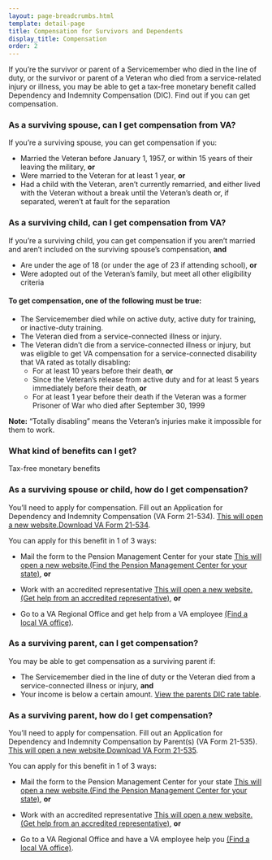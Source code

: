 ```yaml
---
layout: page-breadcrumbs.html
template: detail-page
title: Compensation for Survivors and Dependents
display_title: Compensation
order: 2
---
```


<div class="va-introtext">

If you’re the survivor or parent of a Servicemember who died in the line of duty, or the survivor or parent of a Veteran who died from a service-related injury or illness, you may be able to get a tax-free monetary benefit called Dependency and Indemnity Compensation (DIC). Find out if you can get compensation. 

</div>

<div class="feature" markdown="0">

### As a surviving spouse, can I get compensation from VA?

If you’re a surviving spouse, you can get compensation if you:
- Married the Veteran before January 1, 1957, or within 15 years of their leaving the military, **or**
- Were married to the Veteran for at least 1 year, **or**
- Had a child with the Veteran, aren’t currently remarried, and either lived with the Veteran without a break until the Veteran’s death or, if separated, weren’t at fault for the separation

</div>

<div class="feature" markdown="0">

### As a surviving child, can I get compensation from VA?

If you’re a surviving child, you can get compensation if you aren’t married and aren’t included on the surviving spouse’s compensation, **and**
- Are under the age of 18 (or under the age of 23 if attending school), **or**
- Were adopted out of the Veteran’s family, but meet all other eligibility criteria

</div>

#### To get compensation, one of the following must be true:

- The Servicemember died while on active duty, active duty for training, or inactive-duty training.
- The Veteran died from a service-connected illness or injury.
- The Veteran didn’t die from a service-connected illness or injury, but was eligible to get VA compensation for a service-connected disability that VA rated as totally disabling: 
  - For at least 10 years before their death, **or**
  - Since the Veteran’s release from active duty and for at least 5 years immediately before their death, **or**
  - For at least 1 year before their death if the Veteran was a former Prisoner of War who died after September 30, 1999

**Note:** “Totally disabling” means the Veteran’s injuries make it impossible for them to work.

<div class="feature" markdown="0">

### What kind of benefits can I get?

Tax-free monetary benefits

</div>

### As a surviving spouse or child, how do I get compensation? 

You’ll need to apply for compensation. Fill out an Application for Dependency and Indemnity Compensation (VA Form 21-534). <a href="https://www.vba.va.gov/pubs/forms/VBA-21-534-ARE.pdf"><span class="usa-sr-only">This will open a new website.</span>Download VA Form 21-534</a>. 

You can apply for this benefit in 1 of 3 ways:

- Mail the form to the Pension Management Center for your state <a href="https://www.benefits.va.gov/PENSION/resources-contact.asp"><span class="usa-sr-only">This will open a new website.</span>(Find the Pension Management Center for your state)</a>, **or**

- Work with an accredited representative <a href="https://www.vets.gov/disability-benefits/apply/help/index.html"><span class="usa-sr-only">This will open a new website.</span>(Get help from an accredited representative)</a>, **or**

- Go to a VA Regional Office and get help from a VA employee [(Find a local VA office)](/facilities/).


### As a surviving parent, can I get compensation?

You may be able to get compensation as a surviving parent if: 
- The Servicemember died in the line of duty or the Veteran died from a service-connected illness or injury, **and**
- Your income is below a certain amount. [View the parents DIC rate table]( https://benefits.va.gov/Pension/current_rates_Parents_DIC_pen.asp). 

### As a surviving parent, how do I get compensation? 

You’ll need to apply for compensation. Fill out an Application for Dependency and Indemnity Compensation by Parent(s) (VA Form 21-535). <a href="https://www.vba.va.gov/pubs/forms/VBA-21-535-ARE.pdf"><span class="usa-sr-only">This will open a new website.</span>Download VA Form 21-535</a>.

You can apply for this benefit in 1 of 3 ways:

- Mail the form to the Pension Management Center for your state <a href="https://www.benefits.va.gov/PENSION/resources-contact.asp"><span class="usa-sr-only">This will open a new website.</span>(Find the Pension Management Center for your state)</a>, **or**

- Work with an accredited representative <a href="https://www.vets.gov/disability-benefits/apply/help/index.html"><span class="usa-sr-only">This will open a new website.</span>(Get help from an accredited representative)</a>, **or**

- Go to a VA Regional Office and have a VA employee help you [(Find a local VA office)](/facilities/).




